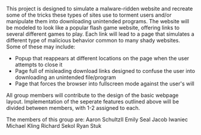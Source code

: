
This project is designed to simulate a malware-ridden website and recreate some of the tricks these types of sites use to torment users and/or manipulate them into downloading unintended programs. The website will be modeled to look like a popular flash game website, offering links to several different games to play. Each link will lead to a page that simulates a different type of malicious behavior common to many shady websites. Some of these may include:

- Popup that reappears at different locations on the page when the user attempts to close it
- Page full of misleading download links designed to confuse the user into downloading an unintended file/program
- Page that forces the browser into fullscreen mode against the user's will

All group members will contribute to the design of the basic webpage layout. Implementation of the seperate features outlined above will be divided between members, with 1-2 assigned to each.

The members of this group are:
Aaron SchultzII 
Emily Seal 
Jacob Iwaniec 
Michael Kling
Richard Sekol
Ryan Stuk
